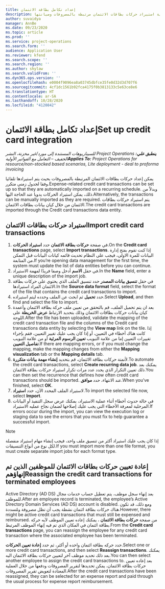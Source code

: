 ```yaml
---
title: إعداد تكامل بطاقة الائتمان
description: يوضح هذا الموضوع كيفية استيراد حركات بطاقات الائتمان مرتبطة بالمصروفات وصيانتها.
author: suvaidya
manager: AnnBe
ms.date: 09/23/2020
ms.topic: article
ms.prod: ''
ms.service: project-operations
ms.search.form: ''
audience: Application User
ms.reviewer: kfend
ms.search.scope: ''
ms.search.region: ''
ms.author: shylaw
ms.search.validFrom: ''
ms.dyn365.ops.version: ''
ms.openlocfilehash: e0004f9096ea8a03745dbfce35fe0d32d3d707f6
ms.sourcegitcommit: 4cf1dc1561b92fca4175f0b3813133c5e63ce8e6
ms.translationtype: HT
ms.contentlocale: ar-SA
ms.lasthandoff: 10/28/2020
ms.locfileid: "4120842"
---
```

# <a name="set-up-credit-card-integration"></a><span data-ttu-id="37516-103">إعداد تكامل بطاقة الائتمان</span><span class="sxs-lookup"><span data-stu-id="37516-103">Set up credit card integration</span></span>

<span data-ttu-id="37516-104">_**ينطبق علي:** ‏‫Project Operations للسيناريوهات المستندة إلى مورد/غير مخزنة‬، ‏‫النشر الخفيف – التعامل مع الفواتير الأولية‬_</span><span class="sxs-lookup"><span data-stu-id="37516-104">_**Applies To:** Project Operations for resource/non-stocked based scenarios, Lite deployment - deal to proforma invoicing_</span></span>

<span data-ttu-id="37516-105">يمكن إعداد حركات بطاقات الائتمان المرتبطة بالمصروفات بحيث يتم استيرادها تلقائيا وفقا لجدول زمني متكرر.</span><span class="sxs-lookup"><span data-stu-id="37516-105">Expense-related credit card transactions can be set up so that they are automatically imported on a recurring schedule.</span></span> <span data-ttu-id="37516-106">وبدلاً من ذلك، يمكن استيراد الحركات يدويا عند الحاجة اليها.</span><span class="sxs-lookup"><span data-stu-id="37516-106">Alternatively, the transactions can be manually imported as they are required.</span></span> <span data-ttu-id="37516-107">يتم استيراد حركات بطاقات الائتمان من خلال كيان بيانات بطاقات الائتمان.</span><span class="sxs-lookup"><span data-stu-id="37516-107">The credit card transactions are imported through the Credit card transactions data entity.</span></span>

## <a name="import-credit-card-transactions"></a><span data-ttu-id="37516-108">استيراد حركات بطاقات الائتمان</span><span class="sxs-lookup"><span data-stu-id="37516-108">Import credit card transactions</span></span>

1. <span data-ttu-id="37516-109">في صفحة **حركات بطاقة الائتمان** حدد **استيراد الحركات**.</span><span class="sxs-lookup"><span data-stu-id="37516-109">On the **Credit card transactions** page, select **Import transactions**.</span></span> <span data-ttu-id="37516-110">إذا كنت تقوم بفتح إدارة البيانات للمرة الاولى، فيجب على النظام تحديث قائمه كيانات البيانات قبل التمكن من المتابعة.</span><span class="sxs-lookup"><span data-stu-id="37516-110">If you’re opening data management for the first time, the system must update the list of data entities before you can continue.</span></span>
2. <span data-ttu-id="37516-111">في حقل **الاسم** أدخل وصفا فريدًا لمهمة الاستيراد.</span><span class="sxs-lookup"><span data-stu-id="37516-111">In the **Name** field, enter a unique description of the import job.</span></span>
3. <span data-ttu-id="37516-112">في حقل **تنسيق بيانات المصدر** حدد تنسيق الملف الذي يحتوي على حركات بطاقة الائتمان المراد استيرادها.</span><span class="sxs-lookup"><span data-stu-id="37516-112">In the **Source data format** field, select the format of the file that contains the credit card transactions to import.</span></span>
4. <span data-ttu-id="37516-113">حدد **تحميل** ثم ابحث عن الملف وحدده ليتم استيراده.</span><span class="sxs-lookup"><span data-stu-id="37516-113">Select **Upload**, and then find and select the file to import.</span></span>
5. <span data-ttu-id="37516-114">بعد ان يتم تحميل الملف، قم بالتحقق من تعيين ملف حركة بطاقة الائتمان وأعمدة كيان بيانات حركات بطاقات الائتمان وذلك بتحديد الارتباط **عرض الخريطة** على اللوحة.</span><span class="sxs-lookup"><span data-stu-id="37516-114">After the file has been uploaded, validate the mapping of the credit card transaction file and the columns of the Credit card transactions data entity by selecting the **View map** link on the tile.</span></span> <span data-ttu-id="37516-115">إذا كانت هناك أخطاء في التعيين، أو إذا كان يجب عليك تغيير التعيين، فقم بإجراء تغييرات التعيين إما من علامة التبويب **تعيين الرسوم المرئية** أو من علامة التبويب **تفاصيل التعيين**.</span><span class="sxs-lookup"><span data-stu-id="37516-115">If there are mapping errors, or if you must change the mapping, make the mapping changes from either the **Mapping visualization** tab or the **Mapping details** tab.</span></span>
6. <span data-ttu-id="37516-116">لأتمتة حركات بطاقة الائتمان، قم بتحديد **إنشاء مهمة بيانات متكررة**.</span><span class="sxs-lookup"><span data-stu-id="37516-116">To automate the credit card transactions, select **Create recurring data job**.</span></span> <span data-ttu-id="37516-117">يمكنك بعد ذلك تعيين التكرار الذي يحدد عدد مرات تكرار استيراد حركات بطاقة الائتمان.</span><span class="sxs-lookup"><span data-stu-id="37516-117">You can then set the recurrence that defines how often credit card transactions should be imported.</span></span> <span data-ttu-id="37516-118">عند الانتهاء، حدد **موافق**.</span><span class="sxs-lookup"><span data-stu-id="37516-118">When you’ve finished, select **OK**.</span></span>
7. <span data-ttu-id="37516-119">لاستيراد الملف المحدد الآن، حدد **استيراد**.</span><span class="sxs-lookup"><span data-stu-id="37516-119">To import the selected file now, select **Import**.</span></span>
8. <span data-ttu-id="37516-120">في حالة حدوث أخطاء أثناء عملية الاستيراد، يمكنك عرض سجل التنفيذ أو البيانات المرحلية لمعرفة الأخطاء التي يجب عليك إصلاحها لضمان نجاح عمليه الاستيراد.</span><span class="sxs-lookup"><span data-stu-id="37516-120">If errors occur during the import, you can view the execution log or staging data to see the errors that you must fix to help guarantee a successful import.</span></span>

> [!NOTE]
> <span data-ttu-id="37516-121">إذا كان يجب عليك استيراد أكثر من تنسيق ملف واحد، فيجب إنشاء مهام استيراد منفصلة لكل نوع من أنواع التنسيقات.</span><span class="sxs-lookup"><span data-stu-id="37516-121">If you must import more than one file format, you must create separate import jobs for each format type.</span></span>

## <a name="reassign-the-credit-card-transactions-for-terminated-employees"></a><span data-ttu-id="37516-122">إعادة تعيين حركات بطاقات الائتمان للموظفين الذين تم إنهاؤهم</span><span class="sxs-lookup"><span data-stu-id="37516-122">Reassign the credit card transactions for terminated employees</span></span>

<span data-ttu-id="37516-123">بعد إنهاء سجل موظف، يتم تعطيل حساب ‏‫خدمات مجال Active Directory (AD DS)‬ للموظف.</span><span class="sxs-lookup"><span data-stu-id="37516-123">After an employee record is terminated, the employee’s Active Directory Domain Services (AD DS) account is disabled.</span></span> <span data-ttu-id="37516-124">ومع ذلك، قد تكون هناك حركات بطاقة ائتمان نشطة يجب أن تظل مصروفة ومُسددة.</span><span class="sxs-lookup"><span data-stu-id="37516-124">However, there might be active credit card transactions that must still be expensed and reimbursed.</span></span> <span data-ttu-id="37516-125">من صفحة **حركات بطاقة الائتمان** ، يمكنك إعاده تعيين الموظف لآيه حركة بطاقة ائتمان في المكان الذي تم فيه إنهاء الموظف المرتبط.</span><span class="sxs-lookup"><span data-stu-id="37516-125">From the **Credit card transactions** page, you can reassign the employee for any credit card transaction where the associated employee has been terminated.</span></span>

<span data-ttu-id="37516-126">حدد حركه بطاقة ائتمان واحده أو أكثر، ثم حدد **إعادة تعيين الحركات**.</span><span class="sxs-lookup"><span data-stu-id="37516-126">Select one or more credit card transactions, and then select **Reassign transactions**.</span></span> <span data-ttu-id="37516-127">يمكنك بعد ذلك تحديد موظف آخر لتعيين حركات بطاقة الائتمان اليه.</span><span class="sxs-lookup"><span data-stu-id="37516-127">You can then select another employee to assign the credit card transactions to.</span></span> <span data-ttu-id="37516-128">بعد إعاده تعيين حركات بطاقة الائتمان، يمكن تحديدها لتقرير المصروفات ودفعها من خلال العملية المعتادة لتعويض تقرير المصروفات.</span><span class="sxs-lookup"><span data-stu-id="37516-128">After the credit card transactions have been reassigned, they can be selected for an expense report and paid through the usual process for expense report reimbursement.</span></span>
